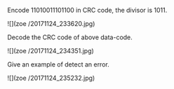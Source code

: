 Encode 11010011101100 in CRC code, the divisor is 1011.

![](zoe /20171124_233620.jpg)

Decode the CRC code of above data-code.

![](zoe /20171124_234351.jpg)

Give an example of detect an error.

![](zoe /20171124_235232.jpg)
